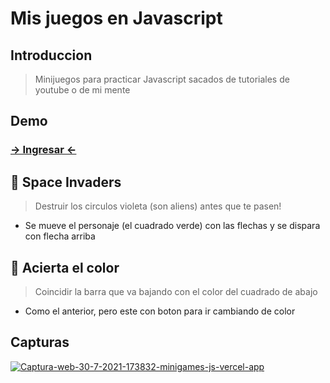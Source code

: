 # Mis juegos en Javascript

## Introduccion

> Minijuegos para practicar Javascript sacados de tutoriales de youtube o de mi mente

## Demo

<a href="https://minigames-js.vercel.app/"><h3> → Ingresar ← </h3></a>

##  :space_invader: Space Invaders

> Destruir los circulos violeta (son aliens) antes que te pasen! <br>

- Se mueve el personaje (el cuadrado verde) con las flechas y se dispara con flecha arriba

## :large_blue_circle: Acierta el color

> Coincidir la barra que va bajando con el color del cuadrado de abajo <br>

- Como el anterior, pero este con boton para ir cambiando de color

## Capturas
<a href="https://minigames-js.vercel.app/"><img src="https://i.ibb.co/wp5ZTzW/Captura-web-30-7-2021-173832-minigames-js-vercel-app.jpg" alt="Captura-web-30-7-2021-173832-minigames-js-vercel-app" border="0"></a>
